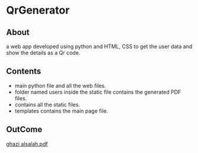 # QrGenerator
## About 
 a web app developed using python and HTML, CSS to get the user data and show the details as a Qr code.
## Contents    
- main python file and all the web files. 
- folder named users inside the static file contains the generated PDF files.
- contains all the static files.
- templates contains the main page file.

## OutCome
 [ghazi alsalah.pdf](https://github.com/ghazi-ms/QrGenerator/files/12506666/ghazi.alsalah.pdf)
